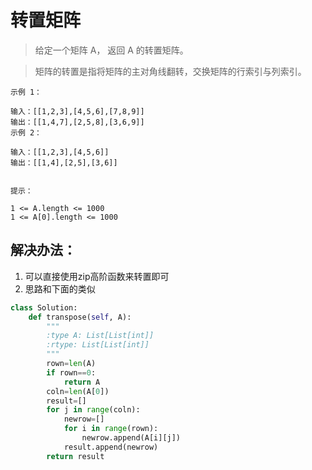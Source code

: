 # 转置矩阵

> 给定一个矩阵 A， 返回 A 的转置矩阵。

> 矩阵的转置是指将矩阵的主对角线翻转，交换矩阵的行索引与列索引。


```
示例 1：

输入：[[1,2,3],[4,5,6],[7,8,9]]
输出：[[1,4,7],[2,5,8],[3,6,9]]
示例 2：

输入：[[1,2,3],[4,5,6]]
输出：[[1,4],[2,5],[3,6]]


提示：

1 <= A.length <= 1000
1 <= A[0].length <= 1000
```

## 解决办法：
1. 可以直接使用zip高阶函数来转置即可
2. 思路和下面的类似

```python
class Solution:
    def transpose(self, A):
        """
        :type A: List[List[int]]
        :rtype: List[List[int]]
        """
        rown=len(A)
        if rown==0:
            return A
        coln=len(A[0])
        result=[]
        for j in range(coln):
            newrow=[]
            for i in range(rown):
                newrow.append(A[i][j])
            result.append(newrow)
        return result
```
